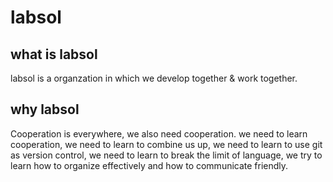 # labsol

## what is labsol
labsol is a organzation in which we develop together & work together.

## why labsol
Cooperation is everywhere, we also need cooperation. we need to learn cooperation, we need to learn to combine us up, we need to learn to use git as version control, we need to learn to break the limit of language, we try to learn how to organize effectively and how to communicate friendly. 

